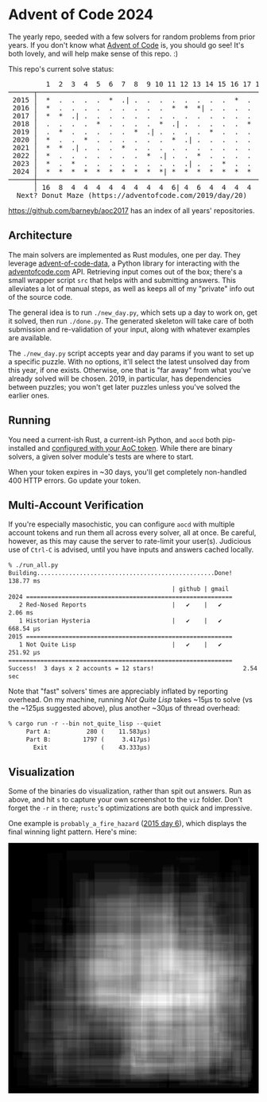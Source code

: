 # Advent of Code 2024

The yearly repo, seeded with a few solvers for random problems from prior years.
If you don't know what [Advent of Code](https://adventofcode.com) is, you should
go see! It's both lovely, and will help make sense of this repo. :)

This repo's current solve status:

<pre id="current-status">
         1  2  3  4  5  6  7  8  9 10 11 12 13 14 15 16 17 18 19 20 21 22 23 24 25 │   #
──────┬────────────────────────────────────────────────────────────────────────────┼─────
 2015 │  *  .  .  .  .  *  .| .  .  .  .  .  .  .  .  *  .  .  .  .  .  .  .  .  . │   6
 2016 │  *  .  .  .  .  .  .  .  .  .  *  *  *| .  .  .  .  .  *  .  .  .  .  .  . │  10
 2017 │  *  *  .| .  .  .  .  .  .  .  .  .  .  .  .  .  .  .  .  .  .  .  *  .  . │   6
 2018 │  .  .  .  .  *  .  .  .  .  *  .| .  .  .  .  .  *  .  .  .  .  .  .  .  . │   6
 2019 │  .  *  .  .  .  .  .  *  .| .  .  .  .  *  .  .  .  .  .  ?  .  .  .  .  . │   6
 2020 │  *  .  .  *  .  .  .  .  .  .  *  .| .  .  .  .  .  *  .  .  .  *  .  .  . │  10
 2021 │  *  *  .| .  .  .  *  .  .  .  .  .  .  .  .  .  .  .  .  .  .  .  .  .  . │   6
 2022 │  *  .  .  .  .  .  .  .  *  .| .  .  *  .  .  .  .  .  .  *  .  .  .  .  . │   8
 2023 │  *  .  *  .  .  .  .  .  .  .  .  .| .  .  *  .  .  .  .  .  .  .  *  .  . │   8
 2024 │  *  *  *  *  *  *  *  *  *  *| *  *  *  *  *  *  *  *  *  *                │  40
──────┼────────────────────────────────────────────────────────────────────────────┼─────
      │ 16  8  4  4  4  4  4  4  4  4  6| 4  6  4  4  4  4  4  4  4  .  2  4  .  . │ 106
  Next? Donut Maze (https://adventofcode.com/2019/day/20)
</pre>

https://github.com/barneyb/aoc2017 has an index of all years' repositories.

## Architecture

The main solvers are implemented as Rust modules, one per day. They leverage
[advent-of-code-data](https://github.com/wimglenn/advent-of-code-data), a Python
library for interacting with the [adventofcode.com](https://adventofcode.com)
API. Retrieving input comes out of the box; there's a small wrapper script `src`
that helps with and submitting answers. This alleviates a lot of manual steps,
as well as keeps all of my "private" info out of the source code.

The general idea is to run `./new_day.py`, which sets up a day to work on, get
it solved, then run `./done.py`. The generated skeleton will take care of both
submission and re-validation of your input, along with whatever examples are
available.

The `./new_day.py` script accepts year and day params if you want to set up a
specific puzzle. With no options, it'll select the latest unsolved day from this
year, if one exists. Otherwise, one that is "far away" from what you've already
solved will be chosen. 2019, in particular, has dependencies between puzzles;
you won't get later puzzles unless you've solved the earlier ones.

## Running

You need a current-ish Rust, a current-ish Python, and `aocd` both pip-installed
and [configured with your AoC token](https://github.com/wimglenn/advent-of-code-data#quickstart).
While there are binary solvers, a given solver module's tests are where to start.

When your token expires in ~30 days, you'll get completely non-handled 400 HTTP
errors. Go update your token.

## Multi-Account Verification

If you're especially masochistic, you can configure `aocd` with multiple account
tokens and run them all across every solver, all at once. Be careful, however,
as this may cause the server to rate-limit your user(s). Judicious use of
`Ctrl-C` is advised, until you have inputs and answers cached locally.

```
% ./run_all.py
Building..................................................Done!  138.77 ms
                                              | github | gmail
2024 ==========================================================
   2 Red-Nosed Reports                        |   ✔    |   ✔       2.06 ms
   1 Historian Hysteria                       |   ✔    |   ✔     668.54 µs
2015 ==========================================================
   1 Not Quite Lisp                           |   ✔    |   ✔     251.92 µs
===============================================================
Success!  3 days x 2 accounts = 12 stars!                         2.54 sec
```

Note that "fast" solvers' times are appreciably inflated by reporting overhead.
On my machine, running _Not Quite Lisp_ takes ~15µs to solve (vs the ~125µs
suggested above), plus another ~30µs of thread overhead:

```
% cargo run -r --bin not_quite_lisp --quiet
     Part A:          280 (    11.583µs)
     Part B:         1797 (     3.417µs)
       Exit               (    43.333µs)
```

## Visualization

Some of the binaries do visualization, rather than spit out answers. Run as
above, and hit `s` to capture your own screenshot to the `viz` folder. Don't
forget the `-r` in there; `rustc`'s optimizations are both quick and impressive.

One example is `probably_a_fire_hazard` ([2015 day 6](https://adventofcode.com/2015/day/6)),
which displays the final winning light pattern. Here's mine:

![Probably a Fire Hazard](viz/probably_a_fire_hazard.png)
